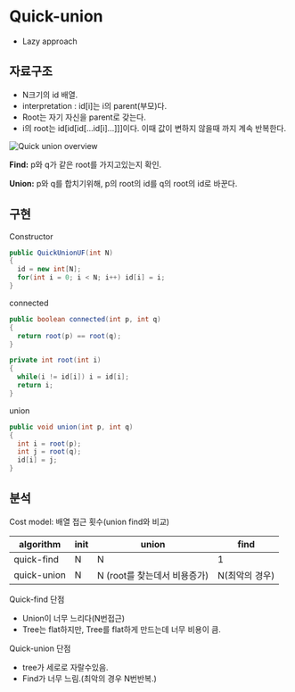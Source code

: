 # Quick-union

- Lazy approach

## 자료구조

- N크기의 id 배열.
- interpretation : id[i]는 i의 parent(부모)다.
- Root는 자기 자신을 parent로 갖는다.
- i의 root는 id[id[id[...id[i]...]]]이다. 이때 값이 변하지 않을때 까지 계속 반복한다.

![Quick union overview](http://algs4.cs.princeton.edu/15uf/images/quick-union-overview.png)

**Find:** p와 q가 같은 root를 가지고있는지 확인.

**Union:** p와 q를 합치기위해, p의 root의 id를 q의 root의 id로 바꾼다.

## 구현

Constructor

```java
public QuickUnionUF(int N)
{
  id = new int[N];
  for(int i = 0; i < N; i++) id[i] = i;
}
```

connected

```java
public boolean connected(int p, int q)
{
  return root(p) == root(q);
}
```

```java
private int root(int i)
{
  while(i != id[i]) i = id[i];
  return i;
}
```

union

```java
public void union(int p, int q)
{
  int i = root(p);
  int j = root(q);
  id[i] = j;
}
```

## 분석

Cost model: 배열 접근 횟수(union find와 비교)

| algorithm   | init | union               | find      |
| ----------- | ---- | ------------------- | --------- |
| quick-find  | N    | N                   | 1         |
| quick-union | N    | N (root를 찾는데서 비용증가) | N(최악의 경우) |

Quick-find 단점

- Union이 너무 느리다(N번접근)
- Tree는 flat하지만, Tree를 flat하게 만드는데 너무 비용이 큼.

Quick-union 단점

- tree가 세로로 자랄수있음.
- Find가 너무 느림.(최악의 경우 N번반복.)

